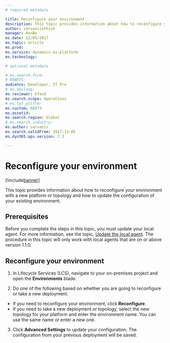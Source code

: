 ```yaml
---
# required metadata

title: Reconfigure your environment
description: This topic provides information about how to reconfigure your environment with a new platform or topology and how to update the configuration of your existing environment.
author: sarvanisathish
manager: AnnBe
ms.date: 12/05/2017
ms.topic: article
ms.prod: 
ms.service: dynamics-ax-platform
ms.technology: 

# optional metadata

# ms.search.form: 
# ROBOTS: 
audience: Developer, IT Pro
# ms.devlang: 
ms.reviewer: kfend
ms.search.scope: Operations
# ms.tgt_pltfrm: 
ms.custom: 60373
ms.assetid: 
ms.search.region: Global
# ms.search.industry: 
ms.author: sarvanis
ms.search.validFrom: 2017-12-05
ms.dyn365.ops.version: 7.3

---
```

# Reconfigure your environment

[!include[banner](../includes/banner.md)]

This topic provides information about how to reconfigure your environment with a new platform or topology and how to update the configuration of your existing environment.  

## Prerequisites
Before you complete the steps in this topic, you must update your local agent. For more information, see the topic, [Update the local agent](update-local-agent.md). The procedure in this topic will only work with local agents that are on or above version 1.1.0. 

## Reconfigure your environment

1. In Lifecycle Services (LCS), navigate to your on-premises project and open the **Environments** blade. 

2. Do one of the following based on whether you are going to reconfigure or take a new deployment.

- If you need to reconfigure your environment, click **Reconfigure**.
- If you need to take a new deployment or topology, select the new topology for your platform and enter the environment name. You can use the same name or enter a new one. 
  
3. Click **Advanced Settings** to update your configuration. The configuration from your previous deployment will be saved. 
